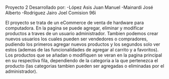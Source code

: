 Proyecto 2
Desarrollado por:
-López Asis Juan Manuel
-Mainardi José Alberto
-Rodriguez Jairo Joel
Comision 96i

El proyecto se trata de un eCommerce de venta de hardware para computadora. 
En la pagina se puede agregar, eliminar y modificar productos a traves de un usuario administrador. Tambien podemos crear nuevos usuarios los cuales pueden ser vendedores o compradores, 
pudiendo los primeros agregar nuevos productos y los segundos solo ver estos (ademas de las funcionalidades de agregar al carrito y a favoritos).
Los productos que se añadan o modifiquen se veran en la pagina principal en su respectiva fila, dependiendo de la categoria a la que pertenezca el producto (las categorias tambien pueden 
ser agregadas o eliminadas por el administrador).
